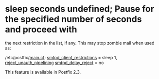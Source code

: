 # sleep seconds undefined; Pause for the specified number of seconds and proceed with
the next restriction in the list, if any. This may stop zombie
mail when used as:

/etc/postfix/<a href="postconf.5.html">main.cf</a>:
    <a href="postconf.5.html#smtpd_client_restrictions">smtpd_client_restrictions</a> =
        sleep 1, <a href="postconf.5.html#reject_unauth_pipelining">reject_unauth_pipelining</a>
    <a href="postconf.5.html#smtpd_delay_reject">smtpd_delay_reject</a> = no

This feature is available in Postfix 2.3. 
